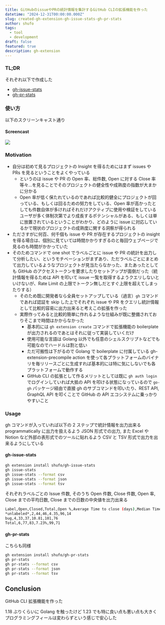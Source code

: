 ```yaml
---
title: GitHubのissueやPRの統計情報を集計するGitHub CLIの拡張機能を作った
datetime: "2024-12-31T00:00:00.000Z"
slug: created-gh-extension-gh-issue-stats-gh-pr-stats
author: shufo
tags:
  - tool
  - development
draft: false
featured: true
description: gh-extension
---
```


### TL;DR

それぞれ以下で作成した

- [gh-issue-stats](https://github.com/shufo/gh-issue-stats)
- [gh-pr-stats](https://github.com/shufo/gh-pr-stats)

### 使い方

以下のスクリーンキャスト通り

#### Screencast

![](/assets/img/uploads/ScreencastFrom2024-12-3021-18-59-ezgif.com-video-to-gif-converter.gif)

### Motivation

- 自分は初めて見るプロジェクトの Insight を得るためにはまず issues や PRs を見るということをよくやっている
    - というのは issue や PR の Open 率、総件数, Open に対する Close 率等々…を見ることでそのプロジェクトの健全性や成熟度の指数が大まかに分かる
    - Open 率が低く保たれているのであれば比較的健全にプロジェクトが回っている、もしくは回るための努力をしている、Open 率が高かったとしても件数自体が多ければそれだけアクティブに使用や検証をしているユーザが多く体制次第でより成長するポテンシャルがある、もしくは単に放置されているということがわかり、どのように issue に対応しているかで現状のプロジェクトの成熟度に関する洞察が得られる
- たださすがに何百、何千個も issue や PR が存在するプロジェクトの insight を得る場合は、個別に見ていては時間かかりすぎるのと毎回ウェブページで見るのも時間がかかっていた
- そのためコマンドで one shot でラベルごとに issue や PR の統計を出力して分析したい、というモチベーションがまずあり、ただラベルごとにまとめて出力しているようなプロジェクトが見当たらなかった、またあったとしても GitHub のアクセストークンを要求したりセットアップが面倒だった（統計情報を得るためは API を叩いて issue 一覧を取得するようクエリしないといけないが、Rate Limit の上限でトークン無しだとすぐ上限を超えてしまったりする）
    - そのため既に開発者なら全員セットアップしている（過言）`gh` コマンドであれば認証を skip した上でそれぞれ issue や PR をクエリし統計情報として比較的容易に出力出来ると考えこの拡張を作った
    - 実際作ってみると比較的簡単に作れるような仕組みが既に整備されておりそこまで時間はかからなかった
        - 基本的には `gh extension create` コマンドで拡張機能の boilerplate が出力されるのであとはそれに従って実装していくだけ
        - 使用可能な言語は Golang 以外でも任意のシェルスクリプトなどでも可能なのでハードルは割と低い
        - ただ可搬性は下がるので Golang で boilerplate に付属している gh-extension-precompile action を使って各プラットフォームのバイナリを毎リリースごとに生成すれば基本的には特に気にしないでも各プラットフォームで動作する
        - GitHub CLI の拡張として作るメリットとしては既に `gh auth login` でログインしていれば大抵の API を叩ける状態になっているので `go-gh` パッケージ経由で直接 gh のサブコマンドを叩いたり、REST API, GraphQL API を叩くことで GitHub の API エコシステムに乗っかりやすいこと

### Usage

gh コマンドが入っていれば以下の 2 ステップで統計情報を出力出来る
programmatically に出力を扱えるよう JSON 形式での出力, また Excel や Notion など外部の表形式でのツールに貼れるよう CSV と TSV 形式で出力を出来るようにしている

#### gh-issue-stats

```bash
gh extension install shufo/gh-issue-stats
gh issue-stats
gh issue-stats --format csv
gh issue-stats --format json
gh issue-stats --format tsv
```

それぞれラベルごとの Issue 件数, そのうち Open 件数, Close 件数, Open 率, Close までの平均日数, Close までの日数の中央値を出力出来る

```bash
Label,Open,Closed,Total,Open %,Average Time to close (days),Median Time to close (days)
*unlabeled*,2,44,46,4.35,96,14
bug,4,33,37,10.81,101,76
Total,6,77,83,7.23%,99,71
```

#### gh-pr-stats

こちらも同様

```bash
gh extension install shufo/gh-pr-stats
gh pr-stats
gh pr-stats --format csv
gh pr-stats --format json
gh pr-stats --format tsv
```

## Conclusion

GitHub CLI 拡張機能を作った

1.18 ぶりくらいに Golang を触ったけど 1.23 でも特に良い点も悪い点も大きくプログラミングフィールは変わらずという感じで安心した
